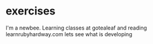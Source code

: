 exercises
=========

I'm a newbee. Learning classes at gotealeaf and reading learnrubyhardway.com 
lets see what is developing 
